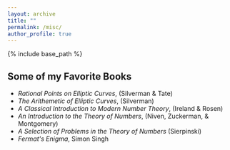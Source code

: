 ```yaml
---
layout: archive
title: ""
permalink: /misc/
author_profile: true
---
```


{% include base_path %}

## Some of my Favorite Books
 * _Rational Points on Elliptic Curves_, (Silverman & Tate)
 * _The Arithemetic of Elliptic Curves_, (Silverman)
 * _A Classical Introduction to Modern Number Theory_, (Ireland & Rosen)
 * _An Introduction to the Theory of Numbers_, (Niven, Zuckerman, & Montgomery)
 * _A Selection of Problems in the Theory of Numbers_ (Sierpinski)
 * _Fermat's Enigma_, Simon Singh
